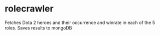 # rolecrawler
Fetches Dota 2 heroes and their occurrence and winrate in each of the 5 roles. Saves results to mongoDB
